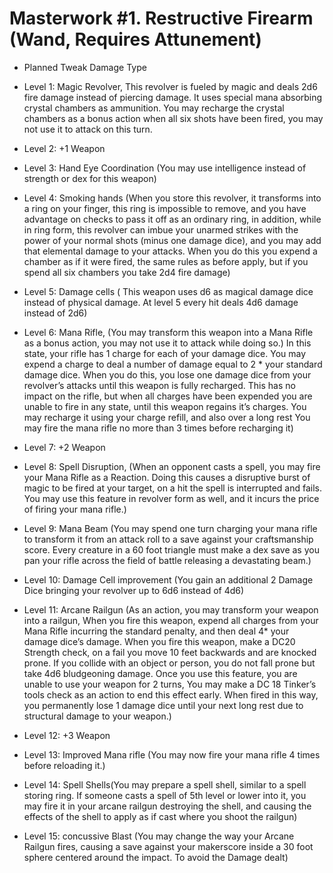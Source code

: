 # Masterwork #1. Restructive Firearm (Wand, Requires Attunement)


-   Planned Tweak Damage Type
   
-   Level 1: Magic Revolver, This revolver is fueled by magic and deals 2d6 fire damage instead of piercing damage. It uses special mana absorbing crystal chambers as ammunition. You may recharge the crystal chambers as a bonus action when all six shots have been fired, you may not use it to attack on this turn.
    
-   Level 2: +1 Weapon
    
-   Level 3: Hand Eye Coordination (You may use intelligence instead of strength or dex for this weapon)
    
-   Level 4: Smoking hands (When you store this revolver, it transforms into a ring on your finger, this ring is impossible to remove, and you have advantage on checks to pass it off as an ordinary ring, in addition, while in ring form, this revolver can imbue your unarmed strikes with the power of your normal shots (minus one damage dice), and you may add that elemental damage to your attacks. When you do this you expend a chamber as if it were fired, the same rules as before apply, but if you spend all six chambers you take 2d4 fire damage)
    
-   Level 5: Damage cells ( This weapon uses d6 as magical damage dice instead of physical damage. At level 5 every hit deals 4d6 damage instead of 2d6)
    
-   Level 6: Mana Rifle, (You may transform this weapon into a Mana Rifle as a bonus action, you may not use it to attack while doing so.) In this state, your rifle has 1 charge for each of your damage dice. You may expend a charge to deal a number of damage equal to 2 * your standard damage dice. When you do this, you lose one damage dice from your revolver’s attacks until this weapon is fully recharged. This has no impact on the rifle, but when all charges have been expended you are unable to fire in any state, until this weapon regains it’s charges. You may recharge it using your charge refill, and also over a long rest You may fire the mana rifle no more than 3 times before recharging it) 
    
-   Level 7: +2 Weapon
    
-   Level 8: Spell Disruption, (When an opponent casts a spell, you may fire your Mana Rifle as a Reaction. Doing this causes a disruptive burst of magic to be fired at your target, on a hit the spell is interrupted and fails. You may use this feature in revolver form as well, and it incurs the price of firing your mana rifle.)
    
-   Level 9: Mana Beam (You may spend one turn charging your mana rifle to transform it from an attack roll to a save against your craftsmanship score. Every creature in a 60 foot triangle must make a dex save as you pan your rifle across the field of battle releasing a devastating beam.)
    
-   Level 10: Damage Cell improvement (You gain an additional 2 Damage Dice bringing your revolver up to 6d6 instead of 4d6)
    
-   Level 11: Arcane Railgun (As an action, you may transform your weapon into a railgun, When you fire this weapon, expend all charges from your Mana Rifle incurring the standard penalty, and then deal 4* your damage dice’s damage. When you fire this weapon, make a DC20 Strength check, on a fail you move 10 feet backwards and are knocked prone. If you collide with an object or person, you do not fall prone but take 4d6 bludgeoning damage. Once you use this feature, you are unable to use your weapon for 2 turns, You may make a DC 18 Tinker’s tools check as an action to end this effect early. When fired in this way, you permanently lose 1 damage dice until your next long rest due to structural damage to your weapon.)
    
-   Level 12: +3 Weapon
    
-   Level 13: Improved Mana rifle (You may now fire your mana rifle 4 times before reloading it.)
    
-   Level 14: Spell Shells(You may prepare a spell shell, similar to a spell storing ring. If someone casts a spell of 5th level or lower into it, you may fire it in your arcane railgun destroying the shell, and causing the effects of the shell to apply as if cast where you shoot the railgun)
    
-   Level 15: concussive Blast (You may change the way your Arcane Railgun fires, causing a save against your makerscore inside a 30 foot sphere centered around the impact. To avoid the Damage dealt)